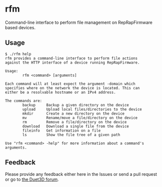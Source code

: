 # rfm
Command-line interface to perform file management on RepRapFirmware based devices.

## Usage
```
$ ./rfm help
rfm provides a command-line interface to perform file actions
against the HTTP interface of a device running RepRapFirmware.

Usage:
        rfm <command> [arguments]

Each command will at least expect the argument -domain which
specifies where on the network the device is located. This can
either be a resolvable hostname or an IPv4 address.

The commands are:
        backup     Backup a given directory on the device
        upload     Upload local files/directories to the device
        mkdir      Create a new directory on the device
        mv         Rename/move a file/directory on the device
        rm         Remove a file/directory on the device
        download   Download a single file from the device
        fileinfo   Get information on a file
        ls         Show the file tree of a given path

Use "rfm <command> -help" for more information about a command's
arguments.
```
## Feedback
Please provide any feedback either here in the Issues or send a pull request or go to [the Duet3D forum](https://forum.duet3d.com/topic/10880/rfm-reprapfirmware-filemanager-duetbackup-successor).
